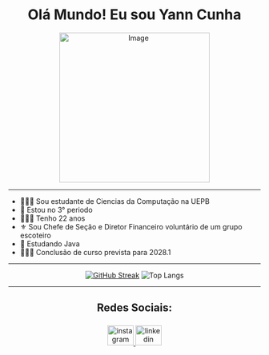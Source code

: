 <h1 align="center">Olá Mundo! Eu sou Yann Cunha</h1>

<div align="center">
<img width="300" height="300" alt="Image" src="https://github.com/user-attachments/assets/cf5c9c5c-9965-434e-9eb4-12227de59bdc" />
</div>

***

- 🧑🏾‍💻 Sou estudante de Ciencias da Computação na UEPB
- 📖 Estou no 3° periodo
- 👨🏾‍🦱 Tenho 22 anos
- ⚜️ Sou Chefe de Seção e Diretor Financeiro voluntário de um grupo escoteiro
- 🌱 Estudando Java
- 👨🏾‍🎓 Conclusão de curso prevista para 2028.1

***

<div align="center">

[![GitHub Streak](https://streak-stats.demolab.com?user=YannCunha&theme=dark&locale=pt_BR)](https://git.io/streak-stats)
![Top Langs](https://github-readme-stats.vercel.app/api/top-langs/?username=YannCunha&layout=compact&theme=dark)

</div>

***

<h2 align="center">Redes Sociais:</h2>

###

<div align="center">
  <a href="https://www.instagram.com/yanncunhaa/" target="_blank">
    <img src="https://raw.githubusercontent.com/maurodesouza/profile-readme-generator/master/src/assets/icons/social/instagram/default.svg" width="52" height="40" alt="instagram logo"  />
  </a>
  <a href="https://www.linkedin.com/in/yann-cunha-sousa-188026281/" target="_blank">
    <img src="https://raw.githubusercontent.com/maurodesouza/profile-readme-generator/master/src/assets/icons/social/linkedin/default.svg" width="52" height="40" alt="linkedin logo"  />
  </a>
</div>

